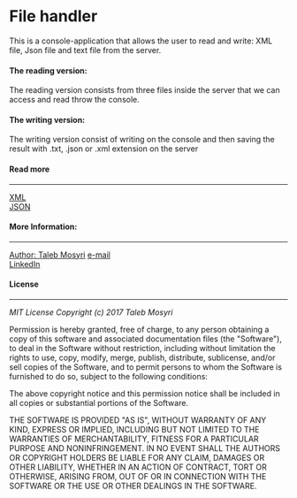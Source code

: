 <h1>File handler</h1>

<div>This is a console-application that allows the user to read and write: XML file, Json file and text file
from the server.

<h4>The reading version:</h4>
<p>The reading version consists from three files inside the server that we can access and read throw the console.</p>
<h4>The writing version:</h4>
<p>The writing version consist of writing on the console and then saving the result with .txt, .json or .xml extension on the server</p>
</div>
<h4>Read more</h4><hr>
<a href="https://www.w3schools.com/xml/">XML</a>
<br><a href="https://www.w3schools.com/js/js_json_intro.asp">JSON</a>
 <h4>More Information:</h4><hr>
  <a href="https://github.com/Taleb01">Author: Taleb Mosyri</a>
  <a href="mailto: taleb_n1@hotmail.com">e-mail</a>
  <br><a href="https://www.linkedin.com/in/moustafa-taleb-1b3b15aa/">LinkedIn</a>
<h4>License</h4><hr>
<i>MIT License</i>
<cite>Copyright (c) 2017 Taleb Mosyri</cite>
<p>
Permission is hereby granted, free of charge, to any person obtaining a copy
of this software and associated documentation files (the "Software"), to deal
in the Software without restriction, including without limitation the rights
to use, copy, modify, merge, publish, distribute, sublicense, and/or sell
copies of the Software, and to permit persons to whom the Software is
furnished to do so, subject to the following conditions:

The above copyright notice and this permission notice shall be included in all
copies or substantial portions of the Software.

THE SOFTWARE IS PROVIDED "AS IS", WITHOUT WARRANTY OF ANY KIND, EXPRESS OR
IMPLIED, INCLUDING BUT NOT LIMITED TO THE WARRANTIES OF MERCHANTABILITY,
FITNESS FOR A PARTICULAR PURPOSE AND NONINFRINGEMENT. IN NO EVENT SHALL THE
AUTHORS OR COPYRIGHT HOLDERS BE LIABLE FOR ANY CLAIM, DAMAGES OR OTHER
LIABILITY, WHETHER IN AN ACTION OF CONTRACT, TORT OR OTHERWISE, ARISING FROM,
OUT OF OR IN CONNECTION WITH THE SOFTWARE OR THE USE OR OTHER DEALINGS IN THE
SOFTWARE.
</p>
